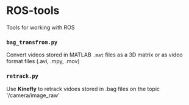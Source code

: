 # ROS-tools
Tools for working with ROS

 ### `bag_transfrom.py`
 Convert videos stored in MATLAB `.mat` files as a 3D matrix or as video format files (.avi, .mpy, .mov)
 
 ### `retrack.py`
 Use **Kinefly** to retrack vidoes stored in .bag files on the topic '/camera/image_raw'